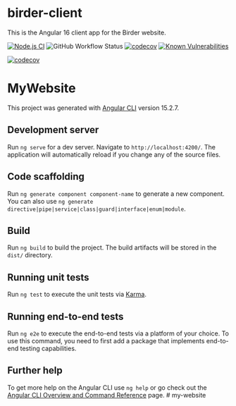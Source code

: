 # birder-client

This is the Angular 16 client app for the Birder website. 

<!-- [![TypeScript](https://img.shields.io/badge/%3C%2F%3E-TypeScript-%230074c1.svg)](https://www.typescriptlang.org/) -->

[![Node.js CI](https://github.com/andrew-stuart-cross/birder-client/actions/workflows/node.js.yml/badge.svg)](https://github.com/andrew-stuart-cross/birder-client/actions/workflows/node.js.yml)
![GitHub Workflow Status](https://img.shields.io/github/actions/workflow/status/andrew-stuart-cross/birder-client/node.js.yml)
[![codecov](https://codecov.io/gh/andrew-stuart-cross/birder-client/branch/master/graph/badge.svg?token=LIA3YIDXX2)](https://codecov.io/gh/andrew-stuart-cross/birder-client)
[![Known Vulnerabilities](https://snyk.io/test/github/andrew-stuart-cross/birder-client/badge.svg)](https://snyk.io/test/github/andrew-stuart-cross/birder-client)


[![codecov](https://codecov.io/gh/andrew-stuart-cross/my-website/graph/badge.svg?token=cCIxAWPeGl)](https://codecov.io/gh/andrew-stuart-cross/my-website)




# MyWebsite

This project was generated with [Angular CLI](https://github.com/angular/angular-cli) version 15.2.7.

## Development server

Run `ng serve` for a dev server. Navigate to `http://localhost:4200/`. The application will automatically reload if you change any of the source files.

## Code scaffolding

Run `ng generate component component-name` to generate a new component. You can also use `ng generate directive|pipe|service|class|guard|interface|enum|module`.

## Build

Run `ng build` to build the project. The build artifacts will be stored in the `dist/` directory.

## Running unit tests

Run `ng test` to execute the unit tests via [Karma](https://karma-runner.github.io).

## Running end-to-end tests

Run `ng e2e` to execute the end-to-end tests via a platform of your choice. To use this command, you need to first add a package that implements end-to-end testing capabilities.

## Further help

To get more help on the Angular CLI use `ng help` or go check out the [Angular CLI Overview and Command Reference](https://angular.io/cli) page.
#   m y - w e b s i t e 
 
 
